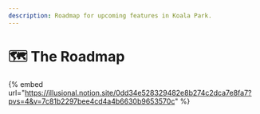 ```yaml
---
description: Roadmap for upcoming features in Koala Park.
---
```


# 🗺 The Roadmap

{% embed url="https://illusional.notion.site/0dd34e528329482e8b274c2dca7e8fa7?pvs=4&v=7c81b2297bee4cd4a4b6630b9653570c" %}
